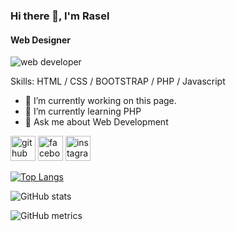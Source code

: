 ### Hi there 👋, I'm Rasel
#### Web Designer
![web developer](https://scontent.fdac20-1.fna.fbcdn.net/v/t1.6435-9/52755188_2074908942801113_411633767342407680_n.jpg?stp=dst-jpg_p180x540&_nc_cat=100&ccb=1-7&_nc_sid=8bfeb9&_nc_eui2=AeGpaseH0o5WWqjB2FR-rmbW-BsCdsG3y4r4GwJ2wbfLiope-3-GkyJo6xlayjvE4Ae3_-DuxKtRjba4UpmmYwmo&_nc_ohc=f7nISGd7Rd8AX-f1A_v&_nc_ht=scontent.fdac20-1.fna&oh=00_AfAgQ_eIPq5kAjIX5RYgMVx79WrhnEMTghyqtqmf6x3uQg&oe=63D51116)


Skills:  HTML / CSS / BOOTSTRAP / PHP / Javascript 

- 🔭 I’m currently working on this page. 
- 🌱 I’m currently learning PHP 
- 💬 Ask me about Web Development 


[<img src='https://cdn.jsdelivr.net/npm/simple-icons@3.0.1/icons/github.svg' alt='github' height='40'>](https://github.com/rasel900)  [<img src='https://cdn.jsdelivr.net/npm/simple-icons@3.0.1/icons/facebook.svg' alt='facebook' height='40'>](https://www.facebook.com/rasel.2341)  [<img src='https://cdn.jsdelivr.net/npm/simple-icons@3.0.1/icons/instagram.svg' alt='instagram' height='40'>](https://www.instagram.com/sheikh_rasel09/)  

[![Top Langs](https://github-readme-stats.vercel.app/api/top-langs/?username=rasel900)](https://github.com/anuraghazra/github-readme-stats)

![GitHub stats](https://github-readme-stats.vercel.app/api?username=rasel900&show_icons=true)  

![GitHub metrics](https://metrics.lecoq.io/rasel900)  


